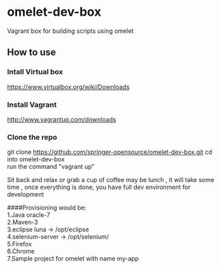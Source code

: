 # omelet-dev-box
Vagrant box for building scripts using omelet

## How to use
### Intall Virtual box
https://www.virtualbox.org/wiki/Downloads

### Install Vagrant
http://www.vagrantup.com/downloads

### Clone the repo
git clone https://github.com/springer-opensource/omelet-dev-box.git 
cd into omelet-dev-box  
run the command "vagrant up"  

Sit back and relax or grab a cup of coffee may be lunch , it will take some time , once everything is done, you have full dev environment for development




####Provisioning would be:  
1.Java oracle-7  
2.Maven-3  
3.eclipse luna -> /opt/eclipse    
4.selenium-server -> /opt/selenium/  
5.Firefox  
6.Chrome  
7.Sample project for omelet with name my-app
